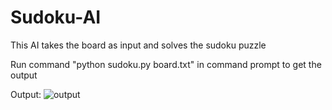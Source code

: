 # Sudoku-AI

This AI takes the board as input and solves the sudoku puzzle

Run command "python sudoku.py board.txt" in command prompt to get the output

Output:
![output](https://user-images.githubusercontent.com/70687348/140748102-519971f1-b5b8-459e-9ff5-bd01be3e801b.png)
